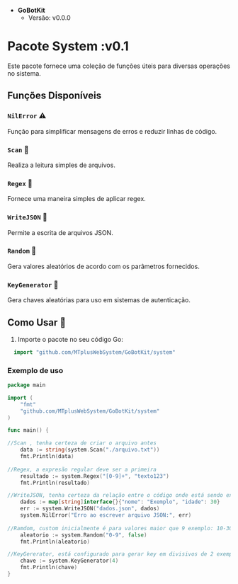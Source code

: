 
- **GoBotKit**
  - Versão: v0.0.0

# Pacote System :v0.1

Este pacote fornece uma coleção de funções úteis para diversas operações no sistema.

## Funções Disponíveis

### `NilError` :warning:

Função para simplificar mensagens de erros e reduzir linhas de código.

### `Scan` :file_folder:

Realiza a leitura simples de arquivos.

### `Regex` :mag_right:

Fornece uma maneira simples de aplicar regex.

### `WriteJSON` :page_with_curl:

Permite a escrita de arquivos JSON.

### `Random` :game_die:

Gera valores aleatórios de acordo com os parâmetros fornecidos.

### `KeyGenerator` :key:

Gera chaves aleatórias para uso em sistemas de autenticação.

## Como Usar :rocket:

1. Importe o pacote no seu código Go:

 ```go
   import "github.com/MTplusWebSystem/GoBotKit/system"
 ```

### Exemplo de uso


```go
package main

import (
	"fmt"
	"github.com/MTplusWebSystem/GoBotKit/system"
)

func main() {

//Scan , tenha certeza de criar o arquivo antes
	data := string(system.Scan("./arquivo.txt"))
	fmt.Println(data)
	
//Regex, a expresão regular deve ser a primeira
	resultado := system.Regex("[0-9]+", "texto123")
	fmt.Println(resultado)

//WriteJSON, tenha certeza da relação entre o código onde está sendo executado e onde vai salvar
	dados := map[string]interface{}{"nome": "Exemplo", "idade": 30}
	err := system.WriteJSON("dados.json", dados)
	system.NilError("Erro ao escrever arquivo JSON:", err)
	
//Ramdom, custom inicialmente é para valores maior que 9 exemplo: 10-300
	aleatorio := system.Random("0-9", false)
	fmt.Println(aleatorio)

//KeyGererator, está configurado para gerar key em divisivos de 2 exemplo: 2,4,6,8...
	chave := system.KeyGenerator(4)
	fmt.Println(chave)
}
```


